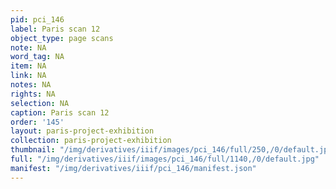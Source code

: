 ```yaml
---
pid: pci_146
label: Paris scan 12
object_type: page scans
note: NA
word_tag: NA
item: NA
link: NA
notes: NA
rights: NA
selection: NA
caption: Paris scan 12
order: '145'
layout: paris-project-exhibition
collection: paris-project-exhibition
thumbnail: "/img/derivatives/iiif/images/pci_146/full/250,/0/default.jpg"
full: "/img/derivatives/iiif/images/pci_146/full/1140,/0/default.jpg"
manifest: "/img/derivatives/iiif/pci_146/manifest.json"
---
```

